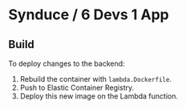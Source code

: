 # Synduce / 6 Devs 1 App

## Build
To deploy changes to the backend:
1. Rebuild the container with `lambda.Dockerfile`.
2. Push to Elastic Container Registry.
3. Deploy this new image on the Lambda function.
